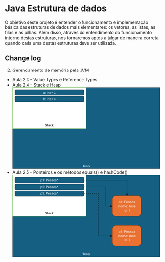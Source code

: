
# Java Estrutura de dados

O objetivo deste projeto é entender o funcionamento e implementação básica das estruturas de dados mais elementares: os vetores, as listas, as filas e as pilhas. Além disso, através do entendimento do funcionamento interno destas estruturas, nos tornaremos aptos a julgar de maneira correta quando cada uma destas estruturas deve ser utilizada.



## Change log
2. Gerenciamento de memória pela JVM
  - Aula 2.3 - Value Types e Reference Types
  - Aula 2.4 - Stack e Heap
  ![alt text](resources/img/2.4_steak_heap.png)
  - Aula 2.5 - Ponteiros e os métodos equals() e hashCode()
  ![alt text](resources/img/2.5_ponteiros_equals_hashcode.png)  
